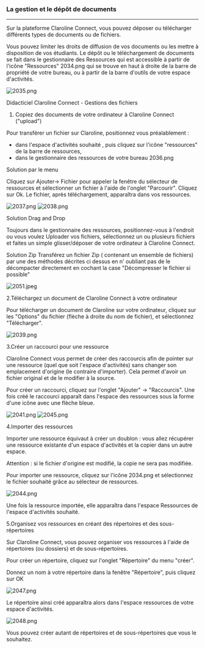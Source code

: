### La gestion et le dépôt de documents

---

Sur la plateforme Claroline Connect, vous pouvez déposer ou télécharger différents types de documents ou de fichiers.

Vous pouvez limiter les droits de diffusion de vos documents ou les mettre à disposition de vos étudiants.
Le dépôt ou le téléchargement de documents se fait dans le gestionnaire des Ressources qui est accessible à partir de l'icône "Ressources" 2034.png qui se trouve en haut à droite de la barre de propriété de votre bureau, ou à partir de la barre d'outils de votre espace d'activités.

![2035.png](http://www.claroline.net/uploads/custom/images/2035.png)

Didacticiel Claroline Connect - Gestions des fichiers

1. Copiez des documents de votre ordinateur à Claroline Connect ("upload")

Pour transférer un fichier sur Claroline, positionnez vous préalablement :
- dans l'espace d'activités souhaité , puis cliquez sur l'icône "ressources" de la barre de ressources,
- dans le gestionnaire des ressources de votre bureau
2036.png 		

Solution par le menu

Cliquez sur Ajouter-> Fichier pour appeler la fenêtre du sélecteur de ressources et sélectionner un fichier à l'aide de l'onglet "Parcourir". Cliquez sur Ok. Le fichier, après téléchargement, apparaîtra dans vos ressources.

![2037.png](http://www.claroline.net/uploads/custom/images/2037.png) ![2038.png](http://www.claroline.net/uploads/custom/images/2038.png)

Solution Drag and Drop

Toujours dans le gestionnaire des ressources, positionnez-vous à l'endroit ou vous voulez Uploader vos fichiers, sélectionnez un ou plusieurs fichiers et faites un simple glisser/déposer de votre ordinateur à Claroline Connect.

Solution Zip
Transférez un fichier Zip ( contenant un ensemble de fichiers) par une des méthodes décrites ci dessus en n' oubliant pas de le décompacter directement en cochant la case "Décompresser le fichier si possible"

![2051.jpeg](http://www.claroline.net/uploads/custom/images/2051.jpeg)

2.Téléchargez un document de Claroline Connect à votre ordinateur

Pour télécharger un document de Claroline sur votre ordinateur, cliquez sur les "Options" du fichier (flèche à droite du nom de fichier), et sélectionnez "Télécharger".

![2039.png](http://www.claroline.net/uploads/custom/images/2039.png)

3.Créer un raccourci pour une ressource

Claroline Connect vous permet de créer des raccourcis afin de pointer sur une ressource (quel que soit l'espace d'activités) sans changer son emplacement d'origine (le contraire d'importer). Cela permet d'avoir un fichier original et de le modifier à la source.

Pour créer un raccourci, cliquez sur l'onglet "Ajouter" -> "Raccourcis". Une fois créé le raccourci apparaît dans l'espace des ressources sous la forme d'une icône avec une flèche bleue.

![2041.png](http://www.claroline.net/uploads/custom/images/2041.png) ![2045.png](http://www.claroline.net/uploads/custom/images/2045.png)

4.Importer des ressources

Importer une ressource équivaut à créer un doublon : vous allez récupérer une ressource existante d'un espace d'activités et la copier dans un autre espace.

Attention : si le fichier d'origine est modifié, la copie ne sera pas modifiée.

Pour importer une ressource, cliquez sur l'icône 2034.png et sélectionnez le fichier souhaité grâce au sélecteur de ressources.

![2044.png](http://www.claroline.net/uploads/custom/images/2044.png)

Une fois la ressource importée, elle apparaîtra dans l'espace Ressources de l'espace d'activités souhaité.

5.Organisez vos ressources en créant des répertoires et des sous-répertoires

Sur Claroline Connect, vous pouvez organiser vos ressources à l'aide de répertoires (ou dossiers) et de sous-répertoires.

Pour créer un répertoire, cliquez sur l'onglet "Répertoire" du menu "créer".
		

Donnez un nom à votre répertoire dans la fenêtre "Répertoire", puis cliquez sur OK

![2047.png](http://www.claroline.net/uploads/custom/images/2047.png)

Le répertoire ainsi créé apparaîtra alors dans l'espace ressources de votre espace d'activités.

![2048.png](http://www.claroline.net/uploads/custom/images/2048.png)

Vous pouvez créer autant de répertoires et de sous-répertoires que vous le souhaitez.
